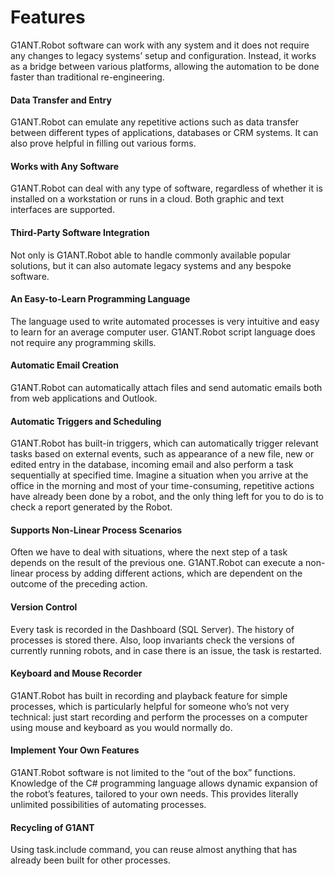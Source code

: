 # Features

G1ANT.Robot software can work with any system and it does not require any changes to legacy systems’ setup and configuration. Instead, it works as a bridge between various platforms, allowing the automation to be done faster than traditional re-engineering.

#### Data Transfer and Entry

G1ANT.Robot can emulate any repetitive actions such as data transfer between different types of applications, databases or CRM systems. It can also prove helpful in filling out various forms.

#### Works with Any Software

G1ANT.Robot can deal with any type of software, regardless of whether it is installed on a workstation or runs in a cloud. Both graphic and text interfaces are supported.

#### Third-Party Software Integration

Not only is G1ANT.Robot able to handle commonly available popular solutions, but it can also automate legacy systems and any bespoke software.

#### An Easy-to-Learn Programming Language

The language used to write automated processes is very intuitive and easy to learn for an average computer user. G1ANT.Robot script language does not require any programming skills.

#### Automatic Email Creation

G1ANT.Robot can automatically attach files and send automatic emails both from web applications and Outlook.

#### Automatic Triggers and Scheduling

G1ANT.Robot has built-in triggers, which can automatically trigger relevant tasks based on external events, such as appearance of a new file, new or edited entry in the database, incoming email and also perform a task sequentially at specified time. Imagine a situation when you arrive at the office in the morning and most of your time-consuming, repetitive actions have already been done by a robot, and the only thing left for you to do is to check a report generated by the Robot.

#### Supports Non-Linear Process Scenarios

Often we have to deal with situations, where the next step of a task depends on the result of the previous one. G1ANT.Robot can execute a non-linear process by adding different actions, which are dependent on the outcome of the preceding action.

#### Version Control

Every task is recorded in the Dashboard \(SQL Server\). The history of processes is stored there. Also, loop invariants check the versions of currently running robots, and in case there is an issue, the task is restarted.

#### Keyboard and Mouse Recorder

G1ANT.Robot has built in recording and playback feature for simple processes, which is particularly helpful for someone who’s not very technical: just start recording and perform the processes on a computer using mouse and keyboard as you would normally do.

#### Implement Your Own Features

G1ANT.Robot software is not limited to the “out of the box” functions. Knowledge of the C\# programming language allows dynamic expansion of the robot’s features, tailored to your own needs. This provides literally unlimited possibilities of automating processes.

#### Recycling of G1ANT

Using task.include command, you can reuse almost anything that has already been built for other processes.

